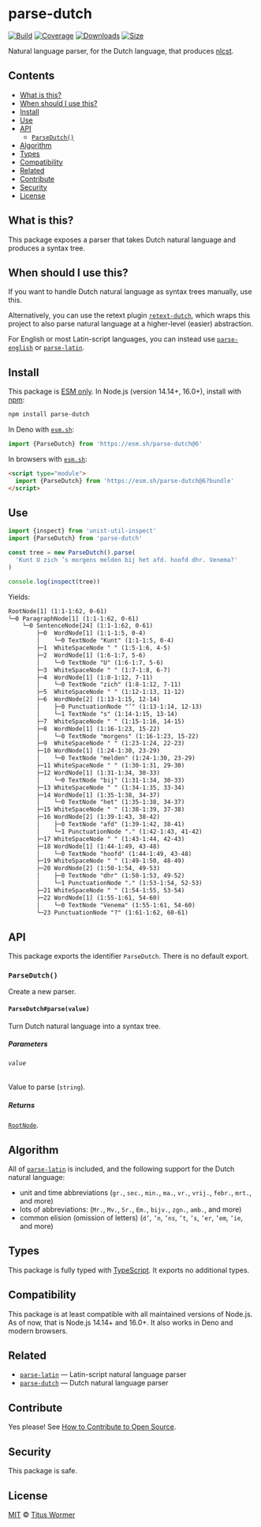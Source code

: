 # parse-dutch

[![Build][build-badge]][build]
[![Coverage][coverage-badge]][coverage]
[![Downloads][downloads-badge]][downloads]
[![Size][size-badge]][size]

Natural language parser, for the Dutch language, that produces [nlcst][].

## Contents

*   [What is this?](#what-is-this)
*   [When should I use this?](#when-should-i-use-this)
*   [Install](#install)
*   [Use](#use)
*   [API](#api)
    *   [`ParseDutch()`](#parsedutch)
*   [Algorithm](#algorithm)
*   [Types](#types)
*   [Compatibility](#compatibility)
*   [Related](#related)
*   [Contribute](#contribute)
*   [Security](#security)
*   [License](#license)

## What is this?

This package exposes a parser that takes Dutch natural language and produces
a syntax tree.

## When should I use this?

If you want to handle Dutch natural language as syntax trees manually, use
this.

Alternatively, you can use the retext plugin [`retext-dutch`][retext-dutch],
which wraps this project to also parse natural language at a higher-level
(easier) abstraction.

For English or most Latin-script languages, you can instead use
[`parse-english`][parse-english] or [`parse-latin`][parse-latin].

## Install

This package is [ESM only][esm].
In Node.js (version 14.14+, 16.0+), install with [npm][]:

```sh
npm install parse-dutch
```

In Deno with [`esm.sh`][esmsh]:

```js
import {ParseDutch} from 'https://esm.sh/parse-dutch@6'
```

In browsers with [`esm.sh`][esmsh]:

```html
<script type="module">
  import {ParseDutch} from 'https://esm.sh/parse-dutch@6?bundle'
</script>
```

## Use

```js
import {inspect} from 'unist-util-inspect'
import {ParseDutch} from 'parse-dutch'

const tree = new ParseDutch().parse(
  'Kunt U zich ’s morgens melden bij het afd. hoofd dhr. Venema?'
)

console.log(inspect(tree))
```

Yields:

```txt
RootNode[1] (1:1-1:62, 0-61)
└─0 ParagraphNode[1] (1:1-1:62, 0-61)
    └─0 SentenceNode[24] (1:1-1:62, 0-61)
        ├─0  WordNode[1] (1:1-1:5, 0-4)
        │    └─0 TextNode "Kunt" (1:1-1:5, 0-4)
        ├─1  WhiteSpaceNode " " (1:5-1:6, 4-5)
        ├─2  WordNode[1] (1:6-1:7, 5-6)
        │    └─0 TextNode "U" (1:6-1:7, 5-6)
        ├─3  WhiteSpaceNode " " (1:7-1:8, 6-7)
        ├─4  WordNode[1] (1:8-1:12, 7-11)
        │    └─0 TextNode "zich" (1:8-1:12, 7-11)
        ├─5  WhiteSpaceNode " " (1:12-1:13, 11-12)
        ├─6  WordNode[2] (1:13-1:15, 12-14)
        │    ├─0 PunctuationNode "’" (1:13-1:14, 12-13)
        │    └─1 TextNode "s" (1:14-1:15, 13-14)
        ├─7  WhiteSpaceNode " " (1:15-1:16, 14-15)
        ├─8  WordNode[1] (1:16-1:23, 15-22)
        │    └─0 TextNode "morgens" (1:16-1:23, 15-22)
        ├─9  WhiteSpaceNode " " (1:23-1:24, 22-23)
        ├─10 WordNode[1] (1:24-1:30, 23-29)
        │    └─0 TextNode "melden" (1:24-1:30, 23-29)
        ├─11 WhiteSpaceNode " " (1:30-1:31, 29-30)
        ├─12 WordNode[1] (1:31-1:34, 30-33)
        │    └─0 TextNode "bij" (1:31-1:34, 30-33)
        ├─13 WhiteSpaceNode " " (1:34-1:35, 33-34)
        ├─14 WordNode[1] (1:35-1:38, 34-37)
        │    └─0 TextNode "het" (1:35-1:38, 34-37)
        ├─15 WhiteSpaceNode " " (1:38-1:39, 37-38)
        ├─16 WordNode[2] (1:39-1:43, 38-42)
        │    ├─0 TextNode "afd" (1:39-1:42, 38-41)
        │    └─1 PunctuationNode "." (1:42-1:43, 41-42)
        ├─17 WhiteSpaceNode " " (1:43-1:44, 42-43)
        ├─18 WordNode[1] (1:44-1:49, 43-48)
        │    └─0 TextNode "hoofd" (1:44-1:49, 43-48)
        ├─19 WhiteSpaceNode " " (1:49-1:50, 48-49)
        ├─20 WordNode[2] (1:50-1:54, 49-53)
        │    ├─0 TextNode "dhr" (1:50-1:53, 49-52)
        │    └─1 PunctuationNode "." (1:53-1:54, 52-53)
        ├─21 WhiteSpaceNode " " (1:54-1:55, 53-54)
        ├─22 WordNode[1] (1:55-1:61, 54-60)
        │    └─0 TextNode "Venema" (1:55-1:61, 54-60)
        └─23 PunctuationNode "?" (1:61-1:62, 60-61)
```

## API

This package exports the identifier `ParseDutch`.
There is no default export.

### `ParseDutch()`

Create a new parser.

#### `ParseDutch#parse(value)`

Turn Dutch natural language into a syntax tree.

##### Parameters

###### `value`

Value to parse (`string`).

##### Returns

[`RootNode`][root].

## Algorithm

All of [`parse-latin`][parse-latin] is included, and the following support for
the Dutch natural language:

*   unit and time abbreviations (`gr.`, `sec.`, `min.`, `ma.`, `vr.`, `vrij.`,
    `febr.`, `mrt.`, and more)
*   lots of abbreviations: (`Mr.`, `Mv.`, `Sr.`, `Em.`, `bijv.`, `zgn.`, `amb.`,
    and more)
*   common elision (omission of letters) (`d’`, `’n`, `’ns`, `’t`, `’s`, `’er`,
    `’em`, `’ie`, and more)

## Types

This package is fully typed with [TypeScript][].
It exports no additional types.

## Compatibility

This package is at least compatible with all maintained versions of Node.js.
As of now, that is Node.js 14.14+ and 16.0+.
It also works in Deno and modern browsers.

## Related

*   [`parse-latin`](https://github.com/wooorm/parse-latin)
    — Latin-script natural language parser
*   [`parse-dutch`](https://github.com/wooorm/parse-dutch)
    — Dutch natural language parser

## Contribute

Yes please!
See [How to Contribute to Open Source][contribute].

## Security

This package is safe.

## License

[MIT][license] © [Titus Wormer][author]

<!-- Definitions -->

[build-badge]: https://github.com/wooorm/parse-dutch/workflows/main/badge.svg

[build]: https://github.com/wooorm/parse-dutch/actions

[coverage-badge]: https://img.shields.io/codecov/c/github/wooorm/parse-dutch.svg

[coverage]: https://codecov.io/github/wooorm/parse-dutch

[downloads-badge]: https://img.shields.io/npm/dm/parse-dutch.svg

[downloads]: https://www.npmjs.com/package/parse-dutch

[size-badge]: https://img.shields.io/bundlephobia/minzip/parse-dutch.svg

[size]: https://bundlephobia.com/result?p=parse-dutch

[npm]: https://docs.npmjs.com/cli/install

[esm]: https://gist.github.com/sindresorhus/a39789f98801d908bbc7ff3ecc99d99c

[esmsh]: https://esm.sh

[typescript]: https://www.typescriptlang.org

[contribute]: https://opensource.guide/how-to-contribute/

[license]: license

[author]: https://wooorm.com

[retext-dutch]: https://github.com/retextjs/retext/tree/main/packages/retext-dutch

[nlcst]: https://github.com/syntax-tree/nlcst

[root]: https://github.com/syntax-tree/nlcst#root

[parse-latin]: https://github.com/wooorm/parse-latin

[parse-english]: https://github.com/wooorm/parse-english
